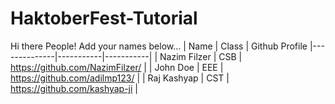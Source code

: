 # HaktoberFest-Tutorial

Hi there People! Add your names below...
| Name         | Class     | Github Profile
|--------------|-----------|-----------|
| Nazim Filzer | CSB       | https://github.com/NazimFilzer/ |
| John Doe     | EEE       | https://github.com/adilmp123/ |
| Raj Kashyap  | CST       | https://github.com/kashyap-ji |
